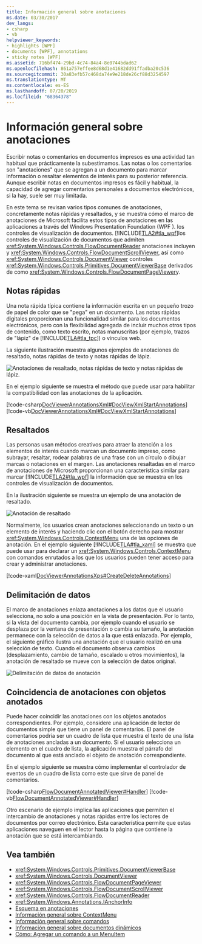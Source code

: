 ```yaml
---
title: Información general sobre anotaciones
ms.date: 03/30/2017
dev_langs:
- csharp
- vb
helpviewer_keywords:
- highlights [WPF]
- documents [WPF], annotations
- sticky notes [WPF]
ms.assetid: 716bf474-29bd-4c74-84a4-8e0744bdad62
ms.openlocfilehash: 861a757effee8d68d1e41682dd91ffadba20c536
ms.sourcegitcommit: 30a83efb57c468da74e9e218de26cf88d3254597
ms.translationtype: MT
ms.contentlocale: es-ES
ms.lasthandoff: 07/20/2019
ms.locfileid: "68364378"
---
```

# <a name="annotations-overview"></a>Información general sobre anotaciones
Escribir notas o comentarios en documentos impresos es una actividad tan habitual que prácticamente la subestimamos. Las notas o los comentarios son "anotaciones" que se agregan a un documento para marcar información o resaltar elementos de interés para su posterior referencia. Aunque escribir notas en documentos impresos es fácil y habitual, la capacidad de agregar comentarios personales a documentos electrónicos, si la hay, suele ser muy limitada.  
  
 En este tema se revisan varios tipos comunes de anotaciones, concretamente notas rápidas y resaltados, y se muestra cómo el marco de anotaciones de Microsoft facilita estos tipos de anotaciones en las aplicaciones a través del Windows Presentation Foundation (WPF ). los controles de visualización de documentos.  [!INCLUDE[TLA2#tla_wpf](../../../../includes/tla2sharptla-wpf-md.md)]los controles de visualización de documentos que admiten <xref:System.Windows.Controls.FlowDocumentReader> anotaciones incluyen y <xref:System.Windows.Controls.FlowDocumentScrollViewer>, así como <xref:System.Windows.Controls.DocumentViewer> controles <xref:System.Windows.Controls.Primitives.DocumentViewerBase> derivados de como <xref:System.Windows.Controls.FlowDocumentPageViewer>y.  

<a name="caf1_type_stickynotes"></a>   
## <a name="sticky-notes"></a>Notas rápidas  
 Una nota rápida típica contiene la información escrita en un pequeño trozo de papel de color que se "pega" en un documento. Las notas rápidas digitales proporcionan una funcionalidad similar para los documentos electrónicos, pero con la flexibilidad agregada de incluir muchos otros tipos de contenido, como texto escrito, notas manuscritas (por ejemplo, trazos de "lápiz" de [!INCLUDE[TLA#tla_tpc](../../../../includes/tlasharptla-tpc-md.md)]) o vínculos web.  
  
 La siguiente ilustración muestra algunos ejemplos de anotaciones de resaltado, notas rápidas de texto y notas rápidas de lápiz.  
  
 ![Anotaciones de resaltado, notas rápidas de texto y notas rápidas de lápiz.](./media/caf-stickynote.jpg "CAF_StickyNote")  
  
 En el ejemplo siguiente se muestra el método que puede usar para habilitar la compatibilidad con las anotaciones de la aplicación.  
  
 [!code-csharp[DocViewerAnnotationsXml#DocViewXmlStartAnnotations](~/samples/snippets/csharp/VS_Snippets_Wpf/DocViewerAnnotationsXml/CSharp/Window1.xaml.cs#docviewxmlstartannotations)]
 [!code-vb[DocViewerAnnotationsXml#DocViewXmlStartAnnotations](~/samples/snippets/visualbasic/VS_Snippets_Wpf/DocViewerAnnotationsXml/visualbasic/window1.xaml.vb#docviewxmlstartannotations)]  
  
<a name="caf1_type_callouts"></a>   
## <a name="highlights"></a>Resaltados  
 Las personas usan métodos creativos para atraer la atención a los elementos de interés cuando marcan un documento impreso, como subrayar, resaltar, rodear palabras de una frase con un círculo o dibujar marcas o notaciones en el margen.  Las anotaciones resaltadas en el marco de anotaciones de Microsoft proporcionan una característica similar para marcar [!INCLUDE[TLA2#tla_wpf](../../../../includes/tla2sharptla-wpf-md.md)] la información que se muestra en los controles de visualización de documentos.  
  
 En la ilustración siguiente se muestra un ejemplo de una anotación de resaltado.  
  
 ![Anotación de resaltado](./media/caf-callouts.png "CAF_Callouts")  
  
 Normalmente, los usuarios crean anotaciones seleccionando un texto o un elemento de interés y haciendo clic con el botón derecho para mostrar <xref:System.Windows.Controls.ContextMenu> una de las opciones de anotación.  En el ejemplo siguiente [!INCLUDE[TLA#tla_xaml](../../../../includes/tlasharptla-xaml-md.md)] se muestra que puede usar para declarar un <xref:System.Windows.Controls.ContextMenu> con comandos enrutados a los que los usuarios pueden tener acceso para crear y administrar anotaciones.  
  
 [!code-xaml[DocViewerAnnotationsXps#CreateDeleteAnnotations](~/samples/snippets/csharp/VS_Snippets_Wpf/DocViewerAnnotationsXps/CSharp/Window1.xaml#createdeleteannotations)]  
  
<a name="caf1_framework_data_anchoring"></a>   
## <a name="data-anchoring"></a>Delimitación de datos  
 El marco de anotaciones enlaza anotaciones a los datos que el usuario selecciona, no solo a una posición en la vista de presentación. Por lo tanto, si la vista del documento cambia, por ejemplo cuando el usuario se desplaza por la ventana de presentación o cambia su tamaño, la anotación permanece con la selección de datos a la que está enlazada. Por ejemplo, el siguiente gráfico ilustra una anotación que el usuario realizó en una selección de texto. Cuando el documento observa cambios (desplazamiento, cambio de tamaño, escalado u otros movimientos), la anotación de resaltado se mueve con la selección de datos original.  
  
 ![Delimitación de datos de anotación](./media/caf-dataanchoring.png "CAF_DataAnchoring")  
  
<a name="matching_annotations_with_annotated_objects"></a>   
## <a name="matching-annotations-with-annotated-objects"></a>Coincidencia de anotaciones con objetos anotados  
 Puede hacer coincidir las anotaciones con los objetos anotados correspondientes. Por ejemplo, considere una aplicación de lector de documentos simple que tiene un panel de comentarios. El panel de comentarios podría ser un cuadro de lista que muestra el texto de una lista de anotaciones ancladas a un documento. Si el usuario selecciona un elemento en el cuadro de lista, la aplicación muestra el párrafo del documento al que está anclado el objeto de anotación correspondiente.  
  
 En el ejemplo siguiente se muestra cómo implementar el controlador de eventos de un cuadro de lista como este que sirve de panel de comentarios.  
  
 [!code-csharp[FlowDocumentAnnotatedViewer#Handler](~/samples/snippets/csharp/VS_Snippets_Wpf/FlowDocumentAnnotatedViewer/CSharp/Window1.xaml.cs#handler)]
 [!code-vb[FlowDocumentAnnotatedViewer#Handler](~/samples/snippets/visualbasic/VS_Snippets_Wpf/FlowDocumentAnnotatedViewer/visualbasic/window1.xaml.vb#handler)]  
  
 Otro escenario de ejemplo implica las aplicaciones que permiten el intercambio de anotaciones y notas rápidas entre los lectores de documentos por correo electrónico. Esta característica permite que estas aplicaciones naveguen en el lector hasta la página que contiene la anotación que se está intercambiando.  
  
## <a name="see-also"></a>Vea también

- <xref:System.Windows.Controls.Primitives.DocumentViewerBase>
- <xref:System.Windows.Controls.DocumentViewer>
- <xref:System.Windows.Controls.FlowDocumentPageViewer>
- <xref:System.Windows.Controls.FlowDocumentScrollViewer>
- <xref:System.Windows.Controls.FlowDocumentReader>
- <xref:System.Windows.Annotations.IAnchorInfo>
- [Esquema en anotaciones](annotations-schema.md)
- [Información general sobre ContextMenu](../controls/contextmenu-overview.md)
- [Información general sobre comandos](commanding-overview.md)
- [Información general sobre documentos dinámicos](flow-document-overview.md)
- [Cómo: Agregar un comando a un MenuItem](https://docs.microsoft.com/previous-versions/dotnet/netframework-3.5/ms741839(v=vs.90))
